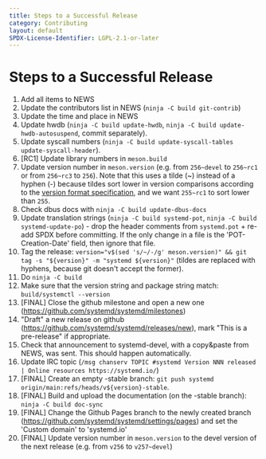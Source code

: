 ```yaml
---
title: Steps to a Successful Release
category: Contributing
layout: default
SPDX-License-Identifier: LGPL-2.1-or-later
---
```


# Steps to a Successful Release

1. Add all items to NEWS
2. Update the contributors list in NEWS (`ninja -C build git-contrib`)
3. Update the time and place in NEWS
4. Update hwdb (`ninja -C build update-hwdb`, `ninja -C build update-hwdb-autosuspend`, commit separately).
5. Update syscall numbers (`ninja -C build update-syscall-tables update-syscall-header`).
6. [RC1] Update library numbers in `meson.build`
7. Update version number in `meson.version` (e.g. from `256~devel` to `256~rc1` or from `256~rc3` to `256`). Note that this uses a tilde (\~) instead of a hyphen (-) because tildes sort lower in version comparisons according to the [version format specification](https://uapi-group.org/specifications/specs/version_format_specification/), and we want `255~rc1` to sort lower than `255`.
8. Check dbus docs with `ninja -C build update-dbus-docs`
9. Update translation strings (`ninja -C build systemd-pot`, `ninja -C build systemd-update-po`) - drop the header comments from `systemd.pot` + re-add SPDX before committing. If the only change in a file is the 'POT-Creation-Date' field, then ignore that file.
10. Tag the release: `version="v$(sed 's/~/-/g' meson.version)" && git tag -s "${version}" -m "systemd ${version}"` (tildes are replaced with hyphens, because git doesn't accept the former).
11. Do `ninja -C build`
12. Make sure that the version string and package string match: `build/systemctl --version`
13. [FINAL] Close the github milestone and open a new one (https://github.com/systemd/systemd/milestones)
14. "Draft" a new release on github (https://github.com/systemd/systemd/releases/new), mark "This is a pre-release" if appropriate.
15. Check that announcement to systemd-devel, with a copy&paste from NEWS, was sent. This should happen automatically.
16. Update IRC topic (`/msg chanserv TOPIC #systemd Version NNN released | Online resources https://systemd.io/`)
17. [FINAL] Create an empty -stable branch: `git push systemd origin/main:refs/heads/v${version}-stable`.
18. [FINAL] Build and upload the documentation (on the -stable branch): `ninja -C build doc-sync`
20. [FINAL] Change the Github Pages branch to the newly created branch (https://github.com/systemd/systemd/settings/pages) and set the 'Custom domain' to 'systemd.io'
21. [FINAL] Update version number in `meson.version` to the devel version of the next release (e.g. from `v256` to `v257~devel`)
